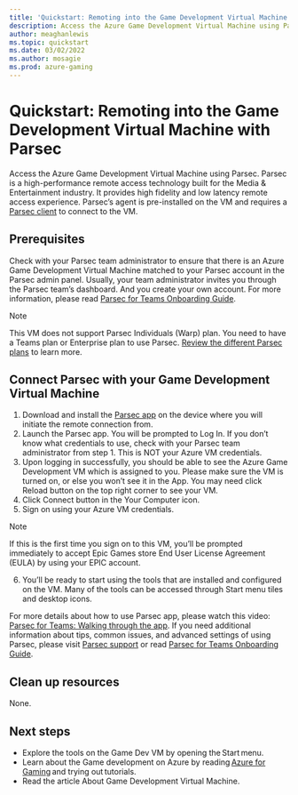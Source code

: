 ```yaml
---
title: 'Quickstart: Remoting into the Game Development Virtual Machine with Parsec' 
description: Access the Azure Game Development Virtual Machine using Parsec.
author: meaghanlewis
ms.topic: quickstart
ms.date: 03/02/2022
ms.author: mosagie
ms.prod: azure-gaming
---
```


# Quickstart: Remoting into the Game Development Virtual Machine with Parsec

Access the Azure Game Development Virtual Machine using Parsec. Parsec is a high-performance remote access technology built for the Media & Entertainment industry. It provides high fidelity and low latency remote access experience. Parsec’s agent is pre-installed on the VM and requires a [Parsec client](https://parsec.app/downloads) to connect to the VM.

## Prerequisites

Check with your Parsec team administrator to ensure that there is an Azure Game Development Virtual Machine matched to your Parsec account in the Parsec admin panel. Usually, your team administrator invites you through the Parsec team’s dashboard. And you create your own account. For more information, please read [Parsec for Teams Onboarding Guide](https://pages.parsec.app/hubfs/AWS%20AMI%20marketplace/Parsec%20for%20Teams%20Onboarding%20Guide.pdf).

> [!NOTE]
> This VM does not support Parsec Individuals (Warp) plan. You need to have a Teams plan or Enterprise plan to use Parsec. [Review the different Parsec plans](https://parsec.app/pricing) to learn more.

## Connect Parsec with your Game Development Virtual Machine

1. Download and install the [Parsec app](https://parsec.app/downloads) on the device where you will initiate the remote connection from.
2. Launch the Parsec app. You will be prompted to Log In. If you don’t know what credentials to use, check with your Parsec team administrator from step 1. This is NOT your Azure VM credentials.
3. Upon logging in successfully, you should be able to see the Azure Game Development VM which is assigned to you. Please make sure the VM is turned on, or else you won’t see it in the App. You may need click Reload button on the top right corner to see your VM.
4. Click Connect button in the Your Computer icon.
5. Sign on using your Azure VM credentials.

> [!NOTE]
> If this is the first time you sign on to this VM, you’ll be prompted immediately to accept Epic Games store End User License Agreement (EULA) by using your EPIC account.

6. You’ll be ready to start using the tools that are installed and configured on the VM. Many of the tools can be accessed through Start menu tiles and desktop icons.

For more details about how to use Parsec app, please watch this video: [Parsec for Teams: Walking through the app](https://www.youtube.com/watch?v=OaMl_p64zak). If you need additional information about tips, common issues, and advanced settings of using Parsec, please visit [Parsec support](https://support.parsec.app) or read [Parsec for Teams Onboarding Guide](https://pages.parsec.app/hubfs/AWS%20AMI%20marketplace/Parsec%20for%20Teams%20Onboarding%20Guide.pdf).  

## Clean up resources

None.

## Next steps

- Explore the tools on the Game Dev VM by opening the Start menu.
- Learn about the Game development on Azure by reading [Azure for Gaming](https://docs.microsoft.com/gaming/azure/) and trying out tutorials.
- Read the article About Game Development Virtual Machine.
